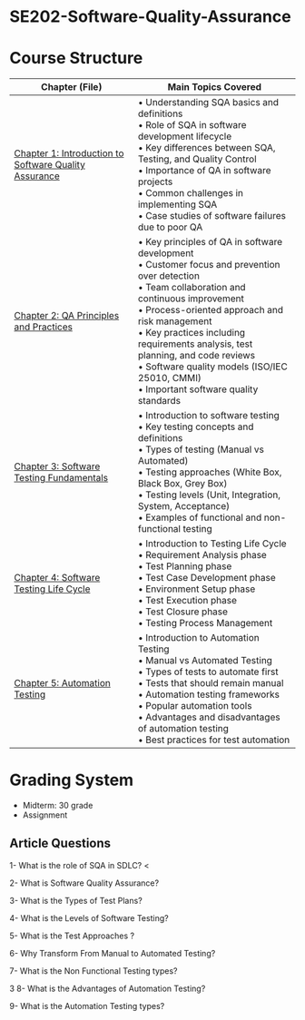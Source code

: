 # SE202-Software-Quality-Assurance


# Course Structure 


| Chapter (File) | Main Topics Covered |
|----------------|-------------------|
| [Chapter 1: Introduction to Software Quality Assurance](https://github.com/astral-fate/SE202-Software-Quality-Assurance/tree/main/Lecture%201) | • Understanding SQA basics and definitions<br>• Role of SQA in software development lifecycle<br>• Key differences between SQA, Testing, and Quality Control<br>• Importance of QA in software projects<br>• Common challenges in implementing SQA<br>• Case studies of software failures due to poor QA |
| [Chapter 2: QA Principles and Practices](https://github.com/astral-fate/SE202-Software-Quality-Assurance/tree/main/Lecture%202) | • Key principles of QA in software development<br>• Customer focus and prevention over detection<br>• Team collaboration and continuous improvement<br>• Process-oriented approach and risk management<br>• Key practices including requirements analysis, test planning, and code reviews<br>• Software quality models (ISO/IEC 25010, CMMI)<br>• Important software quality standards |
| [Chapter 3: Software Testing Fundamentals](https://github.com/astral-fate/SE202-Software-Quality-Assurance/tree/main/Lecture%203) | • Introduction to software testing<br>• Key testing concepts and definitions<br>• Types of testing (Manual vs Automated)<br>• Testing approaches (White Box, Black Box, Grey Box)<br>• Testing levels (Unit, Integration, System, Acceptance)<br>• Examples of functional and non-functional testing |
| [Chapter 4: Software Testing Life Cycle](https://github.com/astral-fate/SE202-Software-Quality-Assurance/tree/main/Lecture%204) | • Introduction to Testing Life Cycle<br>• Requirement Analysis phase<br>• Test Planning phase<br>• Test Case Development phase<br>• Environment Setup phase<br>• Test Execution phase<br>• Test Closure phase<br>• Testing Process Management |
| [Chapter 5: Automation Testing](https://github.com/astral-fate/SE202-Software-Quality-Assurance/tree/main/Lecture%205) | • Introduction to Automation Testing<br>• Manual vs Automated Testing<br>• Types of tests to automate first<br>• Tests that should remain manual<br>• Automation testing frameworks<br>• Popular automation tools<br>• Advantages and disadvantages of automation testing<br>• Best practices for test automation |


# Grading System

- Midterm: 30 grade
- Assignment 


## Article Questions 

1- What is the role of SQA in SDLC? <

2- What is Software Quality Assurance?

3- What is the Types of Test Plans?

4- What is the Levels of Software Testing? 

5- What is the Test Approaches ? 

6- Why Transform From Manual to Automated Testing? 

7- What is the Non Functional Testing types? 

3
8- What is the Advantages of Automation Testing? 

9- What is the Automation Testing types? 

